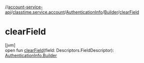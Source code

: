//[account-service-api](../../../../index.md)/[classtime.service.account](../../index.md)/[AuthenticationInfo](../index.md)/[Builder](index.md)/[clearField](clear-field.md)

# clearField

[jvm]\
open fun [clearField](clear-field.md)(field: Descriptors.FieldDescriptor): [AuthenticationInfo.Builder](index.md)
